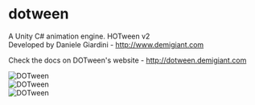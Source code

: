 # dotween

A Unity C# animation engine. HOTween v2  
Developed by Daniele Giardini - http://www.demigiant.com

Check the docs on DOTween's website - http://dotween.demigiant.com

![DOTween](screenshots/splash_dotween.png "DOTween")  
![DOTween](screenshots/splash_shortcuts.png "DOTween")  
![DOTween](screenshots/splash_lambda.png "DOTween")  
